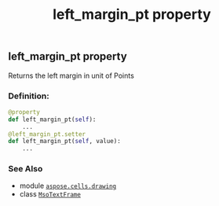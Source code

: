 ﻿---
title: left_margin_pt property
second_title: Aspose.Cells for Python via .NET API References
description: 
type: docs
weight: 60
url: /aspose.cells.drawing/msotextframe/left_margin_pt/
is_root: false
---

## left_margin_pt property


Returns the left margin in unit of Points
### Definition:
```python
@property
def left_margin_pt(self):
    ...
@left_margin_pt.setter
def left_margin_pt(self, value):
    ...
```

### See Also
* module [`aspose.cells.drawing`](../../)
* class [`MsoTextFrame`](/cells/python-net/aspose.cells.drawing/msotextframe)
